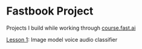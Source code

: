 # Fastbook Project

Projects I build while working through [course.fast.ai](https://course.fast.ai)

[Lesson 1](https://course.fast.ai/Lessons/lesson1.html): Image model voice audio classifier
